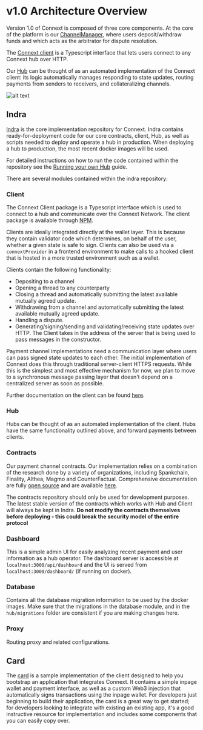 # v1.0 Architecture Overview

Version 1.0 of Connext is composed of three core components. At the core of the platform is our [ChannelManager](https://github.com/ConnextProject/contracts), where users deposit/withdraw funds and which acts as the arbitrator for dispute resolution.

The [Connext client](https://github.com/ConnextProject/connext-client) is a Typescript interface that lets users connect to any Connext hub over HTTP.

Our [Hub](https://github.com/ConnextProject/indra) can be thought of as an automated implementation of the Connext client: its logic automatically manages responding to state updates, routing payments from senders to receivers, and collateralizing channels.

![alt text](https://github.com/ConnextProject/docs/blob/master/ConnextArchitecture.png "Architecture")

## Indra

[Indra](https://github.com/ConnextProject/indra) is the core implementation repository for Connext. Indra contains ready-for-deployment code for our core contracts, client, Hub, as well as scripts needed to deploy and operate a hub in production. When deploying a hub to production, the most recent docker images will be used.

For detailed instructions on how to run the code contained within the repository see the [Running your own Hub](../advanced/runHub.md) guide.

There are several modules contained within the indra repository:

### Client

The Connext Client package is a Typescript interface which is used to connect to a hub and communicate over the Connext Network. The client package is available through [NPM](https://www.npmjs.com/package/connext).

Clients are ideally integrated directly at the wallet layer. This is because they contain validator code which determines, on behalf of the user, whether a given state is safe to sign. Clients can also be used via a `connextProvider` in a frontend environment to make calls to a hooked client that is hosted in a more trusted environment such as a wallet.

Clients contain the following functionality:

* Depositing to a channel
* Opening a thread to any counterparty
* Closing a thread and automatically submitting the latest available mutually agreed update.
* Withdrawing from a channel and automatically submitting the latest available mutually agreed update.
* Handling a dispute.
* Generating/signing/sending and validating/receiving state updates over HTTP. The Client takes in the address of the server that is being used to pass messages in the constructor.

Payment channel implementations need a communication layer where users can pass signed state updates to each other. The initial implementation of Connext does this through traditional server-client HTTPS requests. While this is the simplest and most effective mechanism for now, we plan to move to a synchronous message passing layer that doesn't depend on a centralized server as soon as possible.

Further documentation on the client can be found [here](../develop/client.md).

### Hub

Hubs can be thought of as an automated implementation of the client. Hubs have the same functionality outlined above, and forward payments between clients.

### Contracts

Our payment channel contracts. Our implementation relies on a combination of the research done by a variety of organizations, including Spankchain, Finality, Althea, Magmo and CounterFactual. Comprehensive documentation are fully [open source](https://github.com/ConnextProject/indra/modules/contracts) and are available [here](../develop/contracts.md).

The contracts repository should only be used for development purposes. The latest stable version of the contracts which works with Hub and Client will always be kept in Indra. **Do not modify the contracts themselves before deploying - this could break the security model of the entire protocol**

### Dashboard

This is a simple admin UI for easily analyzing recent payment and user information as a hub operator. The dashboard server is accessible at `localhost:3000/api/dashboard` and the UI is served from `localhost:3000/dashboard/` (if running on docker).

### Database

Contains all the database migration information to be used by the docker images. Make sure that the migrations in the database module, and in the `hub/migrations` folder are consistent if you are making changes here.

### Proxy

Routing proxy and related configurations.

## Card

The [card](https://github.com/ConnextProject/card/) is a sample implementation of the client designed to help you bootstrap an application that integrates Connext. It contains a simple inpage wallet and payment interface, as well as a custom Web3 injection that automatically signs transactions using the inpage wallet. For developers just beginning to build their application, the card is a great way to get started; for developers looking to integrate with existing an existing app, it's a good instructive resource for implementation and includes some components that you can easily copy over.